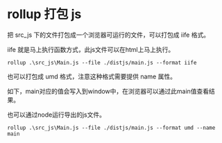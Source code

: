 # rollup 打包 js

把 src_js 下的文件打包成一个浏览器可运行的文件，可以打包成 iife 格式。

iife 就是马上执行函数方式，此js文件可以在html上马上执行。

```shell
rollup .\src_js\Main.js --file ./distjs/main.js --format iife
```

也可以打包成 umd 格式，注意这种格式需要提供 name 属性。

如下，main对应的值会写入到window中，在浏览器可以通过此main值查看结果。

也可以通过node运行导出的js文件。

```shell
rollup .\src_js\Main.js --file ./distjs/main.js --format umd --name main
```